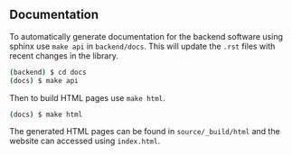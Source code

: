 ## Documentation

To automatically generate documentation for the backend software using sphinx use `make api` in `backend/docs`. This will update the `.rst` files with recent changes in the library.

```bash
(backend) $ cd docs
(docs) $ make api
```
Then to build HTML pages use `make html`.
```bash
(docs) $ make html
```
The generated HTML pages can be found in `source/_build/html` and the website can accessed using `index.html`.
